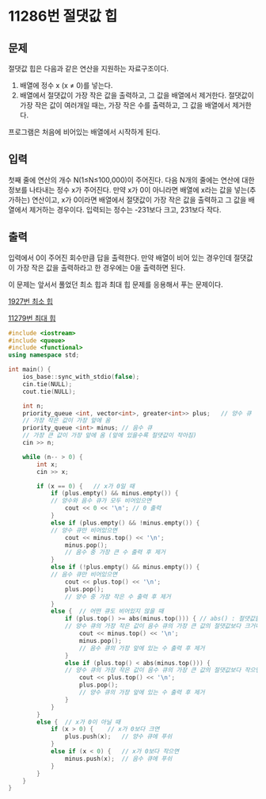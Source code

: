 # 11286번 절댓값 힙

<aside>

## 문제

절댓값 힙은 다음과 같은 연산을 지원하는 자료구조이다.

1. 배열에 정수 x (x ≠ 0)를 넣는다.
2. 배열에서 절댓값이 가장 작은 값을 출력하고, 그 값을 배열에서 제거한다. 절댓값이 가장 작은 값이 여러개일 때는, 가장 작은 수를 출력하고, 그 값을 배열에서 제거한다.

프로그램은 처음에 비어있는 배열에서 시작하게 된다.

</aside>

<aside>

## 입력

첫째 줄에 연산의 개수 N(1≤N≤100,000)이 주어진다. 다음 N개의 줄에는 연산에 대한 정보를 나타내는 정수 x가 주어진다. 만약 x가 0이 아니라면 배열에 x라는 값을 넣는(추가하는) 연산이고, x가 0이라면 배열에서 절댓값이 가장 작은 값을 출력하고 그 값을 배열에서 제거하는 경우이다. 입력되는 정수는 -231보다 크고, 231보다 작다.

</aside>

<aside>

## 출력

입력에서 0이 주어진 회수만큼 답을 출력한다. 만약 배열이 비어 있는 경우인데 절댓값이 가장 작은 값을 출력하라고 한 경우에는 0을 출력하면 된다.

</aside>

이 문제는 앞서서 풀었던 최소 힙과 최대 힙 문제를 응용해서 푸는 문제이다.

[1927번 최소 힙](https://www.notion.so/1927-263e73cfe03f80918eaccf378f7bc460?pvs=21)

[11279번 최대 힙](https://www.notion.so/11279-263e73cfe03f806cbe7fd7b0026d03a6?pvs=21)

```cpp
#include <iostream>
#include <queue>
#include <functional>
using namespace std;

int main() {
	ios_base::sync_with_stdio(false);
	cin.tie(NULL);
	cout.tie(NULL);

	int n;
	priority_queue <int, vector<int>, greater<int>> plus;	// 양수 큐
	// 가장 작은 값이 가장 앞에 옴
	priority_queue <int> minus;	// 음수 큐
	// 가장 큰 값이 가장 앞에 옴 (앞에 있을수록 절댓값이 작아짐)
	cin >> n;

	while (n-- > 0) {
		int x;
		cin >> x;

		if (x == 0) {	// x가 0일 때
			if (plus.empty() && minus.empty()) {
			// 양수와 음수 큐가 모두 비어있으면
				cout << 0 << '\n'; // 0 출력
			}
			else if (plus.empty() && !minus.empty()) {
			// 양수 큐만 비어있으면
				cout << minus.top() << '\n';
				minus.pop();
				// 음수 중 가장 큰 수 출력 후 제거
			}
			else if (!plus.empty() && minus.empty()) {
			// 음수 큐만 비어있으면
				cout << plus.top() << '\n';
				plus.pop();
				// 양수 중 가장 작은 수 출력 후 제거
			}
			else {	// 어떤 큐도 비어있지 않을 때
				if (plus.top() >= abs(minus.top())) { // abs() : 절댓값을 구하는 함수
				// 양수 큐의 가장 작은 값이 음수 큐의 가장 큰 값의 절댓값보다 크거나 같으면
					cout << minus.top() << '\n';
					minus.pop();
					// 음수 큐의 가장 앞에 있는 수 출력 후 제거
				}
				else if (plus.top() < abs(minus.top())) {
				// 양수 큐의 가장 작은 값이 음수 큐의 가장 큰 값의 절댓값보다 작으면
					cout << plus.top() << '\n';
					plus.pop();
					// 양수 큐의 가장 앞에 있는 수 출력 후 제거
				}
			}
		}
		else {	// x가 0이 아닐 때
			if (x > 0) {	// x가 0보다 크면
				plus.push(x);	// 양수 큐에 푸쉬
			}
			else if (x < 0) {	// x가 0보다 작으면
				minus.push(x);	// 음수 큐에 푸쉬
			}
		}
	}
}
```